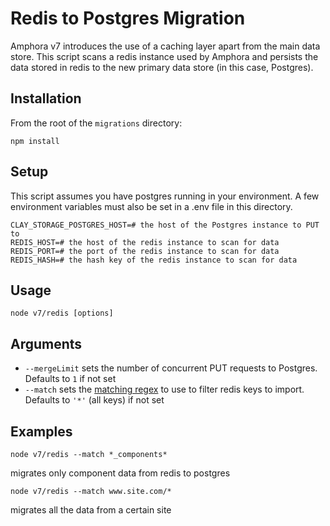 # Redis to Postgres Migration

Amphora v7 introduces the use of a caching layer apart from the main data store. This script scans a redis instance used by Amphora and persists the data stored in redis to the new primary data store (in this case, Postgres).

## Installation

From the root of the `migrations` directory:

```
npm install
```

## Setup

This script assumes you have postgres running in your environment. A few environment variables must also be set in a .env file in this directory.

```
CLAY_STORAGE_POSTGRES_HOST=# the host of the Postgres instance to PUT to
REDIS_HOST=# the host of the redis instance to scan for data
REDIS_PORT=# the port of the redis instance to scan for data
REDIS_HASH=# the hash key of the redis instance to scan for data
```

## Usage

```
node v7/redis [options]
```

## Arguments

* `--mergeLimit` sets the number of concurrent PUT requests to Postgres. Defaults to `1` if not set
* `--match` sets the [matching regex](https://redis.io/commands/scan#the-match-option) to use to filter redis keys to import. Defaults to `'*'` (all keys) if not set

## Examples

```
node v7/redis --match *_components*
```

migrates only component data from redis to postgres

```
node v7/redis --match www.site.com/*
```

migrates all the data from a certain site

